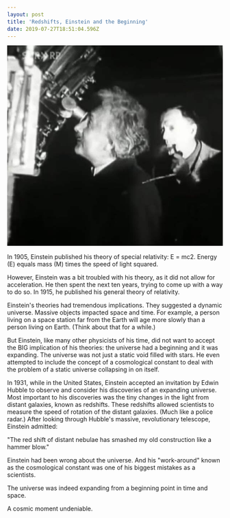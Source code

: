 ```yaml
---
layout: post
title: 'Redshifts, Einstein and the Beginning'
date: 2019-07-27T18:51:04.596Z
---
```

![](/assets/uploads/f0ed3e8c-2578-4e4a-9e46-b0cec260cfa9.jpeg)

In 1905, Einstein published his theory of special relativity: E = mc2. Energy (E) equals mass (M) times the speed of light squared.

However, Einstein was a bit troubled with his theory, as it did not allow for acceleration. He then spent the next ten years, trying to come up with a way to do so. In 1915, he published his general theory of relativity.

Einstein's theories had tremendous implications. They suggested a dynamic universe. Massive objects impacted space and time. For example, a person living on a space station far from the Earth will age more slowly than a person living on Earth. (Think about that for a while.) 

But Einstein, like many other physicists of his time, did not want to accept the BIG implication of his theories: the universe had a beginning and it was expanding. The universe was not just a static void filled with stars. He even attempted to include the concept of a cosmological constant to deal with the problem of a static universe collapsing in on itself.  

In 1931, while in the United States, Einstein accepted an invitation by Edwin Hubble to observe and consider his discoveries of an expanding universe. Most important to his discoveries was the tiny changes in the light from distant galaxies, known as redshifts. These redshifts allowed scientists to measure the speed of rotation of the distant galaxies. (Much like a police radar.) After looking through Hubble's massive, revolutionary telescope, Einstein admitted:

"The red shift of distant nebulae has smashed my old construction like a hammer blow."

Einstein had been wrong about the universe. And his "work-around" known as the cosmological constant was one of his biggest mistakes as a scientists.

The universe was indeed expanding from a beginning point in time and space.

A cosmic moment undeniable.
